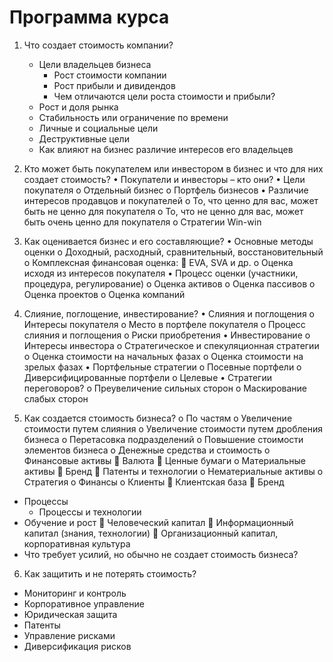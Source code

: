 ﻿# Программа курса

1. Что создает стоимость компании?
	* Цели владельцев бизнеса
		* Рост стоимости компании
		* Рост прибыли и дивидендов
		* Чем отличаются цели роста стоимости и прибыли?
	* Рост и доля рынка
	* Стабильность или ограничение по времени
	* Личные и социальные цели
	* Деструктивные цели
	* Как влияют на бизнес различие интересов его владельцев

2. Кто может быть покупателем или инвестором в бизнес и что для них создает стоимость?
•	Покупатели и инвесторы – кто они?
•	Цели покупателя
o	Отдельный бизнес
o	Портфель бизнесов
•	Различие интересов продавцов и покупателей
o	То, что ценно для вас, может быть не ценно для покупателя
o	То, что не ценно для вас, может быть очень ценно для покупателя
o	Стратегии Win-win

3. Как оценивается бизнес и его составляющие?
•	Основные методы оценки
o	Доходный, расходный, сравнительный, восстановительный
o	Комплексная финансовая оценка:
	EVA, SVA и др.
o	Оценка исходя из интересов покупателя
•	Процесс оценки (участники, процедура, регулирование)
o	Оценка активов
o	Оценка пассивов
o	Оценка проектов
o	Оценка компаний

4. Слияние, поглощение, инвестирование?
•	Слияния и поглощения
o	Интересы покупателя
o	Место в портфеле покупателя
o	Процесс слияния и поглощения
o	Риски приобретения
•	Инвестирование
o	Интересы инвестора
o	Стратегическое и спекуляционная стратегии
o	Оценка стоимости на начальных фазах
o	Оценка стоимости на зрелых фазах
•	Портфельные стратегии
o	Посевные портфели
o	Диверсифицированные портфели
o	Целевые
•	Стратегии переговоров?
o	Преувеличение сильных сторон
o	Маскирование слабых сторон

5. Как создается стоимость бизнеса?
o	По частям
o	Увеличение стоимости путем слияния
o	Увеличение стоимости путем дробления бизнеса
o	Перетасовка подразделений
o	Повышение стоимости элементов бизнеса
o	Денежные средства и стоимость
o	Финансовые активы
	Валюта
	Ценные бумаги
o	Материальные активы
	Бренд
	Патенты и технологии
o	Нематериальные активы
o	Стратегия
o	Финансы
o	Клиенты
	Клиентская база
	Бренд
 * Процессы
	* Процессы и технологии
 * Обучение и рост
		Человеческий капитал
		Информационный капитал (знания, технологии)
		Организационный капитал, корпоративная культура
 *	Что требует усилий, но обычно не создает стоимость бизнеса?

6. Как защитить и не потерять стоимость?
 * Мониторинг и контроль
 * Корпоративное управление
 * Юридическая защита
 * Патенты
 * Управление рисками
 * Диверсификация рисков


